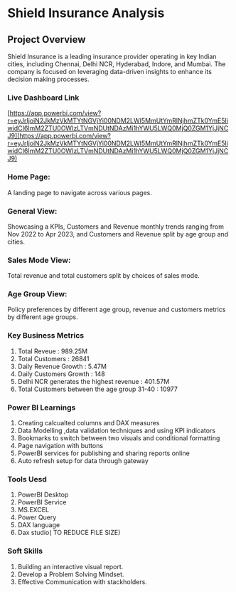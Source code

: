 # Shield Insurance Analysis

##  Project Overview
Shield Insurance is a leading insurance provider operating in key Indian cities, including Chennai, Delhi NCR, Hyderabad, Indore, and Mumbai. 
The company is focused on leveraging data-driven insights to enhance its decision making processes. 

### Live Dashboard Link 
[https://app.powerbi.com/view?r=eyJrIjoiN2JkMzVkMTYtNGVjYi00NDM2LWI5MmUtYmRlNjhmZTk0YmE5IiwidCI6ImM2ZTU0OWIzLTVmNDUtNDAzMi1hYWU5LWQ0MjQ0ZGM1YjJjNCJ9](https://app.powerbi.com/view?r=eyJrIjoiN2JkMzVkMTYtNGVjYi00NDM2LWI5MmUtYmRlNjhmZTk0YmE5IiwidCI6ImM2ZTU0OWIzLTVmNDUtNDAzMi1hYWU5LWQ0MjQ0ZGM1YjJjNCJ9)

### Home Page:
A landing page to navigate across various pages.

### General View:
Showcasing a KPIs, Customers and Revenue monthly trends ranging from Nov 2022 to Apr 2023, and Customers and Revenue split by age group and cities. 
    
### Sales Mode View: 
Total revenue and total customers split by choices of sales mode.

### Age Group View: 
Policy preferences by different age group, revenue and customers metrics by different age groups.

 ### Key Business Metrics
 1. Total Reveue : 989.25M
 2. Total Customers : 26841
 3. Daily Revenue Growth : 5.47M
 4. Daily Customers Growth : 148
 5. Delhi NCR generates the highest revenue : 401.57M
 6. Total Customers between the age group 31-40 : 10977

 ### Power BI Learnings
  1. Creating calcualted columns and DAX measures
  2. Data Modelling ,data validation techniques and using KPI indicators
  3. Bookmarks to switch between two visuals and conditional formatting
  4. Page navigation with buttons
  5. PowerBI services for publishing and sharing reports online
  6. Auto refresh setup for data through gateway

  ### Tools Uesd
  1. PowerBI Desktop
  2. PowerBI Service
  3. MS.EXCEL 
  4. Power Query
  5. DAX language
  6. Dax studio( TO REDUCE FILE SIZE)

  ### Soft Skills
 1. Building an interactive visual report.
 2. Develop a Problem Solving Mindset.
 3. Effective Communication with stackholders.
